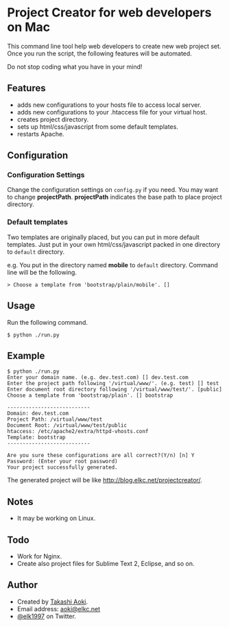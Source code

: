 # Project Creator for web developers on Mac

This command line tool help web developers to create new web project set. Once you run the script, the following features will be automated.

Do not stop coding what you have in your mind!

## Features
 * adds new configurations to your hosts file to access local server.
 * adds new configurations to your .htaccess file for your virtual host.
 * creates project directory.
 * sets up html/css/javascript from some default templates.
 * restarts Apache.

## Configuration
### Configuration Settings
Change the configuration settings on `config.py` if you need.
You may want to change **projectPath**. **projectPath** indicates the base path to place project directory.

### Default templates
Two templates are originally placed, but you can put in more default templates. Just put in your own html/css/javascript packed in one directory to `default` directory.

e.g. You put in the directory named **mobile** to `default` directory. Command line will be the following.

	> Choose a template from 'bootstrap/plain/mobile'. []

## Usage
Run the following command.

	$ python ./run.py

## Example
	$ python ./run.py
	Enter your domain name. (e.g. dev.test.com) [] dev.test.com
	Enter the project path following '/virtual/www/'. (e.g. test) [] test
	Enter document root directory following '/virtual/www/test/'. [public]
	Choose a template from 'bootstrap/plain'. [] bootstrap

	---------------------------
	Domain: dev.test.com
	Project Path: /virtual/www/test
	Document Root: /virtual/www/test/public
	htaccess: /etc/apache2/extra/httpd-vhosts.conf
	Template: bootstrap
	---------------------------

	Are you sure these configurations are all correct?(Y/n) [n] Y
	Password: (Enter your root password)
	Your project successfully generated.

The generated project will be like <http://blog.elkc.net/projectcreator/>.

## Notes
- It may be working on Linux.

## Todo
-  Work for Nginx.
-  Create also project files for Sublime Text 2, Eclipse, and so on.

## Author
 * Created by [Takashi Aoki](http://blog.elkc.net).
 * Email address: <aoki@elkc.net>
 * [@elk1997](https://twitter.com/elk1997) on Twitter.